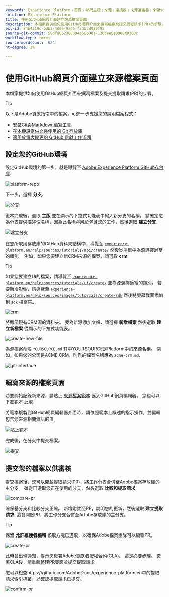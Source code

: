 ```yaml
---
keywords: Experience Platform；首頁；熱門主題；來源；連接器；來源連接器；來源sdk;sdk; SDK
solution: Experience Platform
title: 使用GitHub網頁介面建立來源檔案頁面
description: 本檔案提供如何使用GitHub網頁介面來撰寫檔案及提交提取請求(PR)的步驟。
exl-id: 84b4219c-b3b2-4d0a-9a65-f2d5cd989f95
source-git-commit: 59dfa862388394a68630a7136dee8e8988d0368c
workflow-type: tm+mt
source-wordcount: '624'
ht-degree: 2%

---
```


# 使用GitHub網頁介面建立來源檔案頁面

本檔案提供如何使用GitHub網頁介面來撰寫檔案及提交提取請求(PR)的步驟。

>[!TIP]
>
>以下是Adobe貢獻指南中的檔案，可進一步支援您的說明檔案程式： <ul><li>[安裝Git與Markdown編寫工具](https://experienceleague.adobe.com/docs/contributor/contributor-guide/setup/install-tools.html?lang=en)</li><li>[在本機設定供文件使用的 Git 存放庫](https://experienceleague.adobe.com/docs/contributor/contributor-guide/setup/local-repo.html?lang=en)</li><li>[適用於重大變更的 GitHub 貢獻工作流程](https://experienceleague.adobe.com/docs/contributor/contributor-guide/setup/full-workflow.html?lang=en)</li></ul>

## 設定您的GitHub環境

設定GitHub環境的第一步，就是導覽至 [Adobe Experience Platform GitHub存放庫](https://github.com/AdobeDocs/experience-platform.en).

![platform-repo](../assets/platform-repo.png)

下一步，選擇 **分支**.

![分叉](../assets/fork.png)

復本完成後，選取 **主版** 並在顯示的下拉式功能表中輸入新分支的名稱。 請確定您為分支提供描述性名稱，因為此名稱將用於包含您的工作，然後選取 **建立分支**.

![建立分支](../assets/create-branch.png)

在您所取用存放庫的GitHub資料夾結構中，導覽至 [`experience-platform.en/help/sources/tutorials/api/create/`](https://github.com/AdobeDocs/experience-platform.en/tree/main/help/sources/tutorials/api/create) 然後從清單中為源選擇適當的類別。 例如，如果您要建立新CRM來源的檔案，請選取 **crm**.

>[!TIP]
>
>如果您要建立UI的檔案，請導覽至 [`experience-platform.en/help/sources/tutorials/ui/create/`](https://github.com/AdobeDocs/experience-platform.en/tree/main/help/sources/tutorials/ui/create) 並為源選擇適當的類別。 若要新增影像，請導覽至 [`experience-platform.en/help/sources/images/tutorials/create/sdk`](https://github.com/AdobeDocs/experience-platform.en/tree/main/help/sources/images/tutorials/create) 然後將螢幕截圖添加到 `sdk` 檔案夾。

![crm](../assets/crm.png)

將顯示現有CRM源的資料夾。 要為新源添加文檔，請選擇 **新增檔案** 然後選取 **建立新檔案** 從顯示的下拉式功能表。

![create-new-file](../assets/create-new-file.png)

為源檔案命名 `YOURSOURCE.md` 其中YOURSOURCE是Platform中的來源名稱。 例如，如果您的公司是ACME CRM，則您的檔案名稱應為 `acme-crm.md`.

![git-interface](../assets/git-interface.png)

## 編寫來源的檔案頁面

若要開始記錄新來源，請貼上 [來源檔案範本](./template.md) 匯入GitHub網頁編輯器。 您也可以下載範本 [此處](../assets/api-template.zip).

將範本複製到GitHub網頁編輯器介面時，請依照範本上概述的指示操作，並編輯包含您來源相關資訊的值。

![貼上範本](../assets/paste-template.png)

完成後，在分支中提交檔案。

![提交](../assets/commit.png)

## 提交您的檔案以供審核

提交檔案後，您可以開啟提取請求(PR)，將工作分支合併至Adobe檔案存放庫的主分支。 確定已選取您正在使用的分支，然後選取 **比較和提取請求**.

![compare-pr](../assets/compare-pr.png)

確保基分支和比較分支正確。 新增附註至PR，說明您的更新，然後選取 **建立提取請求**. 這會開啟PR，將工作分支合併至Adobe存放庫的主分支。

>[!TIP]
>
>保留 **允許維護者編輯** 核取方塊已選取，以確保Adobe檔案團隊可以編輯PR。

![create-pr](../assets/create-pr.png)

此時會出現通知，提示您簽署Adobe貢獻者授權合約(CLA)。 這是必要步驟。 簽署CLA後，請重新整理PR頁面並提交提取請求。

您可以檢查https://github.com/AdobeDocs/experience-platform.en中的提取請求索引標籤，以確認提取請求已提交。

![confirm-pr](../assets/confirm-pr.png)
